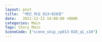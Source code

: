 ```yaml
---
layout: post
title:  "메인_회상_013~028장"
date:   2021-12-13 14:00:00 +0000
categories: Main
Tags: Story Main
SceneCode: ["scene_skip_cp013-028_q1_s10"]
---
```

